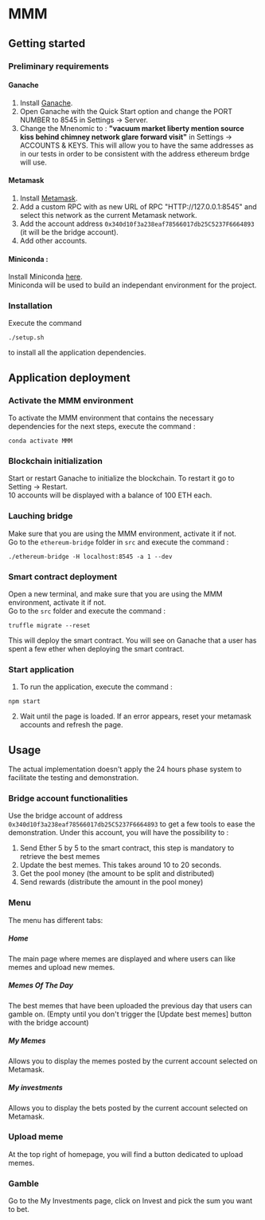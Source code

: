 # MMM

## Getting started  


### Preliminary requirements 

#### Ganache
1. Install [Ganache](https://www.trufflesuite.com/ganache).
2. Open Ganache with the Quick Start option and change the PORT NUMBER to 8545 in Settings -> Server.
3. Change the Mnenomic to : **"vacuum market liberty mention source kiss behind chimney network glare forward visit"** in Settings -> ACCOUNTS & KEYS. This will allow you to have the same addresses as in our tests in order to be consistent with the address ethereum brdge will use.


#### Metamask  
1. Install [Metamask](https://metamask.io/).
2. Add a custom RPC with as new URL of RPC "HTTP://127.0.0.1:8545" and select this network as the current Metamask network.
3. Add the account address ```0x340d10f3a238eaf78566017db25C5237F6664893``` (it will be the bridge account).
4. Add other accounts.

#### Miniconda :
Install Miniconda  [here](https://docs.conda.io/en/latest/miniconda.html). \
Miniconda will be used to build an independant environment for the project.


### Installation 
Execute the command 
```
./setup.sh
```
to install all the application dependencies.


## Application deployment 

### Activate the MMM environment
To activate the MMM environment that contains the necessary dependencies for the next steps, execute the command :
```
conda activate MMM
```


### Blockchain initialization 
Start or restart Ganache to initialize the blockchain. To restart it go to Setting -> Restart. \
10 accounts will be displayed with a balance of 100 ETH each.


### Lauching bridge 
Make sure that you are using the MMM environment, activate it if not. \
Go to the ```ethereum-bridge``` folder in ```src``` and execute the command :
```
./ethereum-bridge -H localhost:8545 -a 1 --dev
```


### Smart contract deployment 
Open a new terminal, and make sure that you are using the MMM environment, activate it if not. \
Go to the ```src``` folder and execute the command :
```
truffle migrate --reset
```
This will deploy the smart contract. You will see on Ganache that a user has spent a few ether when deploying the smart contract.


### Start application 
1. To run the application, execute the command : 
```
npm start
```
2. Wait until the page is loaded. If an error appears, reset your metamask accounts and refresh the page.




## Usage 
The actual implementation doesn't apply the 24 hours phase system to facilitate the testing and demonstration. 



### Bridge account functionalities
Use the bridge account of address ```0x340d10f3a238eaf78566017db25C5237F6664893``` to get a few tools to ease the demonstration.
Under this account, you will have the possibility to : 
1. Send Ether 5 by 5 to the smart contract, this step is mandatory to retrieve the best memes
2. Update the best memes. This takes around 10 to 20 seconds.
3. Get the pool money (the amount to be split and distributed)
4. Send rewards (distribute the amount in the pool money)



### Menu 
The menu has different tabs:

##### Home 
The main page where memes are displayed and where users can like memes and upload new memes.

##### Memes Of The Day
The best memes that have been uploaded the previous day that users can gamble on. (Empty until you don't trigger the [Update best memes] button with the bridge account)

##### My Memes
Allows you to display the memes posted by the current account selected on Metamask.

##### My investments 
Allows you to display the bets posted by the current account selected on Metamask.

### Upload meme
At the top right of homepage, you will find a button dedicated to upload memes.

### Gamble 
Go to the My Investments page, click on Invest and pick the sum you want to bet.

